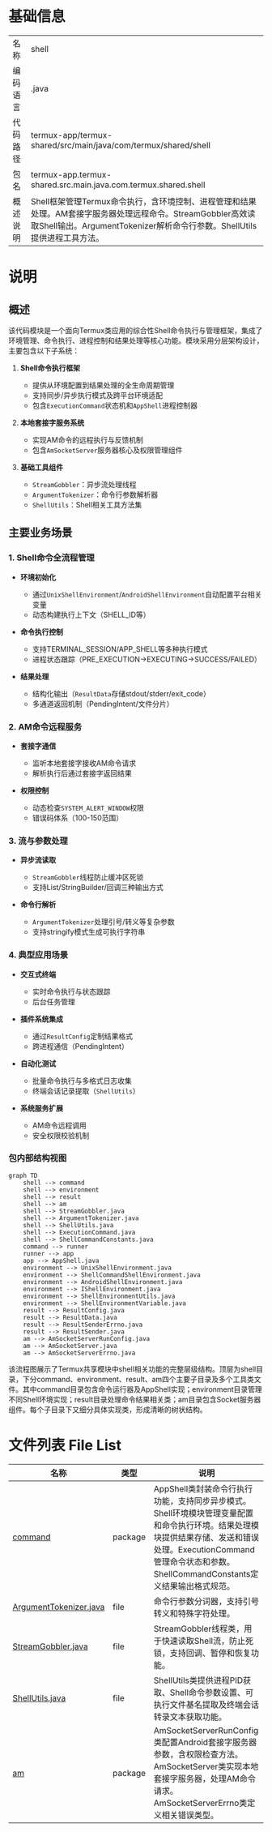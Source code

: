 # 基础信息

|      |      |
|------|------|
| 名称 | shell |
| 编码语言 | .java |
| 代码路径 | termux-app/termux-shared/src/main/java/com/termux/shared/shell |
| 包名 | termux-app.termux-shared.src.main.java.com.termux.shared.shell |
| 概述说明 | Shell框架管理Termux命令执行，含环境控制、进程管理和结果处理。AM套接字服务器处理远程命令。StreamGobbler高效读取Shell输出。ArgumentTokenizer解析命令行参数。ShellUtils提供进程工具方法。 |

# 说明

## 概述

该代码模块是一个面向Termux类应用的综合性Shell命令执行与管理框架，集成了环境管理、命令执行、进程控制和结果处理等核心功能。模块采用分层架构设计，主要包含以下子系统：

1. **Shell命令执行框架**  
   - 提供从环境配置到结果处理的全生命周期管理
   - 支持同步/异步执行模式及跨平台环境适配
   - 包含`ExecutionCommand`状态机和`AppShell`进程控制器

2. **本地套接字服务系统**  
   - 实现AM命令的远程执行与反馈机制
   - 包含`AmSocketServer`服务器核心及权限管理组件

3. **基础工具组件**  
   - `StreamGobbler`：异步流处理线程
   - `ArgumentTokenizer`：命令行参数解析器
   - `ShellUtils`：Shell相关工具方法集

## 主要业务场景

### 1. Shell命令全流程管理
- **环境初始化**  
  - 通过`UnixShellEnvironment`/`AndroidShellEnvironment`自动配置平台相关变量
  - 动态构建执行上下文（SHELL_ID等）

- **命令执行控制**  
  - 支持TERMINAL_SESSION/APP_SHELL等多种执行模式
  - 进程状态跟踪（PRE_EXECUTION→EXECUTING→SUCCESS/FAILED）

- **结果处理**  
  - 结构化输出（`ResultData`存储stdout/stderr/exit_code）
  - 多通道返回机制（PendingIntent/文件分片）

### 2. AM命令远程服务
- **套接字通信**  
  - 监听本地套接字接收AM命令请求
  - 解析执行后通过套接字返回结果

- **权限控制**  
  - 动态检查`SYSTEM_ALERT_WINDOW`权限
  - 错误码体系（100-150范围）

### 3. 流与参数处理
- **异步流读取**  
  - `StreamGobbler`线程防止缓冲区死锁
  - 支持List/StringBuilder/回调三种输出方式

- **命令行解析**  
  - `ArgumentTokenizer`处理引号/转义等复杂参数
  - 支持stringify模式生成可执行字符串

### 4. 典型应用场景
- **交互式终端**  
  - 实时命令执行与状态跟踪
  - 后台任务管理

- **插件系统集成**  
  - 通过`ResultConfig`定制结果格式
  - 跨进程通信（PendingIntent）

- **自动化测试**  
  - 批量命令执行与多格式日志收集
  - 终端会话记录提取（`ShellUtils`）

- **系统服务扩展**  
  - AM命令远程调用
  - 安全权限校验机制


### 包内部结构视图

```mermaid
graph TD
    shell --> command
    shell --> environment
    shell --> result
    shell --> am
    shell --> StreamGobbler.java
    shell --> ArgumentTokenizer.java
    shell --> ShellUtils.java
    shell --> ExecutionCommand.java
    shell --> ShellCommandConstants.java
    command --> runner
    runner --> app
    app --> AppShell.java
    environment --> UnixShellEnvironment.java
    environment --> ShellCommandShellEnvironment.java
    environment --> AndroidShellEnvironment.java
    environment --> IShellEnvironment.java
    environment --> ShellEnvironmentUtils.java
    environment --> ShellEnvironmentVariable.java
    result --> ResultConfig.java
    result --> ResultData.java
    result --> ResultSenderErrno.java
    result --> ResultSender.java
    am --> AmSocketServerRunConfig.java
    am --> AmSocketServer.java
    am --> AmSocketServerErrno.java
```

该流程图展示了Termux共享模块中shell相关功能的完整层级结构。顶层为shell目录，下分command、environment、result、am四个主要子目录及多个工具类文件。其中command目录包含命令运行器及AppShell实现；environment目录管理不同Shell环境实现；result目录处理命令结果相关类；am目录包含Socket服务器组件。每个子目录下又细分具体实现类，形成清晰的树状结构。

# 文件列表 File List

| 名称   | 类型  | 说明 |
|-------|------|-------------|
| [command](command/_module.md) | package | AppShell类封装命令行执行功能，支持同步异步模式。Shell环境模块管理变量配置和命令执行环境。结果处理模块提供结果存储、发送和错误处理。ExecutionCommand管理命令状态和参数。ShellCommandConstants定义结果输出格式规范。 |
| [ArgumentTokenizer.java](ArgumentTokenizer.md) | file | 命令行参数分词器，支持引号转义和特殊字符处理。 |
| [StreamGobbler.java](StreamGobbler.md) | file | StreamGobbler线程类，用于快速读取Shell流，防止死锁，支持回调、暂停和恢复功能。 |
| [ShellUtils.java](ShellUtils.md) | file | ShellUtils类提供进程PID获取、Shell命令参数设置、可执行文件基名提取及终端会话转录文本获取功能。 |
| [am](am/_module.md) | package | AmSocketServerRunConfig类配置Android套接字服务器参数，含权限检查方法。AmSocketServer类实现本地套接字服务器，处理AM命令请求。AmSocketServerErrno类定义相关错误类型。 |


